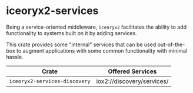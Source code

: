 # iceoryx2-services

Being a service-oriented middleware, `iceoryx2` facilitates the ability to add functionality
to systems built on it by adding services.

This crate provides some "internal" services that can be used out-of-the-box to augment
applications with some common functionality with minimal hassle.

| Crate | Offered Services |
|--------|--------------|
| `iceoryx2-services-discovery` | iox2://discovery/services/ |
